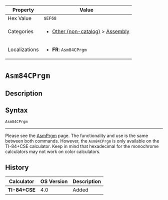 | Property      | Value |
|---------------|-------|
| Hex Value     | `$EF68`|
| Categories    | <ul><li>[Other (non-catalog)](<../categories/Other (non-catalog).md>) > [Assembly](<../categories/Other (non-catalog).md#Assembly>)</li></ul> |
| Localizations | <ul><li><b>FR</b>: `Asm84CPrgm`</li></ul> |

# `Asm84CPrgm`

## Description




## Syntax
`Asm84CPrgm`

<hr>

Please see the [AsmPrgm](/asmprgm) page. The functionality and use is the same between both commands. However, the `Asm84CPrgm` is only available on the TI-84+CSE calculator. Keep in mind that hexadecimal for the monochrome calculators may not work on color calculators.

## History
| Calculator | OS Version | Description |
|------------|------------|-------------|
| <b>TI-84+CSE</b> | 4.0 | Added |


